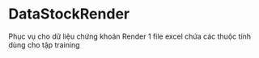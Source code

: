# DataStockRender
Phục vụ cho dữ liệu chứng khoán
Render 1 file excel chứa các thuộc tính dùng cho tập training
